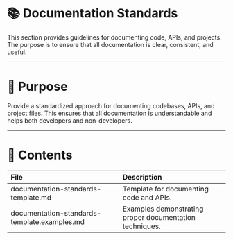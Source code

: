 # 📚 Documentation Standards

This section provides guidelines for documenting code, APIs, and projects. The purpose is to ensure that all documentation is clear, consistent, and useful.

---

# 🎯 Purpose

Provide a standardized approach for documenting codebases, APIs, and project files. This ensures that all documentation is understandable and helps both developers and non-developers.

---

# 📂 Contents

| File | Description |
|:-----|:------------|
| documentation-standards-template.md | Template for documenting code and APIs. |
| documentation-standards-template.examples.md | Examples demonstrating proper documentation techniques. |
